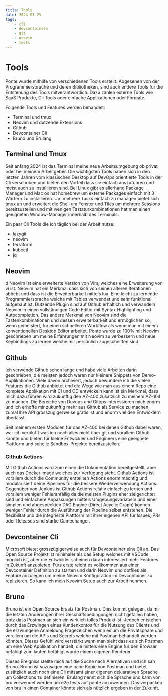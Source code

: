 ```yaml
---
title: Tools
date: 2024-01-25
tags:
    - cli 
    - devcontainers
    - git 
    - neovim 
    - tests
---
```


# Tools

Ponte wurde mithilfe von verschiedenen Tools erstellt. Abgesehen von der Programmiersprache und deren Bibliotheken, sind auch andere Tools für die Entstehung des Tools mitverantwortlich. Dazu zählen externe Tools wie SaaS Produkte, Cli Tools oder einfache Applikationen oder Formate.

Folgende Tools und Features werden behandelt:

- Terminal und tmux
- Neovim und dutzende Extensions
- Github
- Devcontainer Cli
- Bruno und Brulang

## Terminal und Tmux

Seit anfang 2024 ist das Terminal meine neue Arbeitsumgebung ob privat oder bei meinem Arbeitgeber. Die wichtigsten Tools haben sich in den letzten Jahren vom klassischen Desktop auf DevOps orientierte Tools in der Cli verschoben und bieten den Vorteil dass sie einfach auszuführen und meist auch zu installieren sind. Bei Linux gibt es allerhand Package Manager und Mac os hat homebrew um externe Packages einfach mit 3 Wörtern zu installieren. Um mehrere Tasks einfach zu managen bietet sich tmux an und erweitert die Shell um Fenster und Tiles um mehrere Sessions bereitzustellen und mit wenigen Tastaturkombinationen hat man einen geeigneten Window-Manager innerhalb des Terminals.

Ein paar Cli Tools die ich täglich bei der Arbeit nutze:

- lazygit
- neovim
- terraform
- kubectl
- jq

## Neovim
d
Neovim ist eine erweiterte Version von Vim, welches eine Erweiterung von vi ist. Neovim hat ein Merkmal dass sich von seinen älteren Iterationen abhebt und dass ist die Erweiterbarkeit mittels lua. Eine leicht zu lernende Programmiersprache welche mit Tables verwendet und sehr funktional aufgebaut ist. Dutzende Plugin sind auf Github erhältich und verwandeln Neovim in einen vollständigen Code Editor mit Syntax Highlighting und Autocompletion. Das andere Merkmal von Neovim sind die Tastenkombinationen und dessen erweiterbarkeit und ermöglichen so, wenn gemeistert, für einen schnelleren Workflow als wenn man mit einem konventionellen Desktop Editor arbeitet. Ponte wurde zu 100% mit Neovim geschrieben um meine Erfahrungen mit Neovim zu verbessern und neue Keybindings zu lernen welche mir persönlich zugeschnitten sind.

## Github

Ich verwende Github schon lange und habe viele Arbeiten darin geschrieben, die meisten jedoch waren nur kleinere Snippets von Demo-Applikationen. Viele davon archiviert, jedoch bewundere ich die vielen Features die Github anbietet und die Wege wie man aus einem Repo eine komplete Applikation mit CI und CD entwickeln kann ist ein Merkmal, dass mich dazu führen wird zukünftig den AZ-400 zusätzlich zu meinem AZ-104 zu machen. Die Bereiche von Devops und Gitops interessieren mich enorm und ich erhoffe mir zukünftig mehr aus Github als Service zu machen, zumal ihre API grosszügigerweise gratis ist und enorm viel den Entwicklern überlässt. 

Seit meinem ersten Modulen für das AZ-400 bei denen Github dabei waren, war ich verblüfft was ich noch alles nicht über git und vorallem Github kannte und bieten für kleine Entwickler und Engineers eine geeignete Plattform und schelle Sandbox-Projekte bereitzustellen.

### Github Actions

Mit Github Actions wird zum einen die Dokumentation bereitgestellt, aber auch das Docker image welches zur Verfügung steht. Github Actions ist vorallem durch die Community erstellten Actions enorm mächtig und modularisiert deine Pipelines für die bessere Wiederverwendung Actions. Gegenüber von Jenkins ist Github Actions relativ einfach zu lernen und vorallem weniger Fehleranfällig da die meisten Plugins eher zielgerichtet sind und einfachere Anpassungen mittels Umgebungsvariabeln und einer simplen und abgespeckten DAG Engine (Direct Acyclic Graph) können weniger Fehler durch die Ausführung der Pipeline selbst entstehen. Die flexibilität und die integrierte Plattform mit ihrer eigenen API für Issues, PRs oder Releases sind starke Gamechanger.

## Devcontainer Cli

Microsoft bietet grosszügigerweise auch für Devcontainer eine Cli an. Das Open Source Projekt ist minimaler als das Setup welches mit VSCode möglich ist, aber die Entwickler scheinen daran interessiert mehr Features in Zukunft anzubieten. Fürs erste reicht es vollkommen aus einer Devcontainer Definition zu starten und darin Neovim und dotfiles als Feature anzulegen um meine Neovim Konfiguration im Devcontainer zu replizieren. So kann ich mein Neovim Setup auch zur Arbeit nehmen.

## Bruno

Bruno ist ein Open Source Ersatz für Postman. Dies kommt gelegen, da mir die letzten Änderungen ihrer Geschäftsbedingungen nicht gefallen haben, trotz dass Postman an sich ein wirklich tolles Produkt ist. Jedoch entstehen durch das Erzwingen eines Kundenkontos für die Nutzung des Clients und die erzwungene Anmeldung Fragezeichen wenn es um die Privatsphäre und vorallem um die APIs und Secrets welche mit Postman behandelt werden könnten. Dieses Gefühl wird verstärkt wenn man sieht dass es sich Postman um eine Web Applikation handelt, die mittels eine Engine für den Browser befähigt zum laufen befähigt wurde einem eigenen Renderer. 

Dieses Ereigniss stellte mich auf die Suche nach Alernativen und ich sah Bruno. Bruno ist sozusagen eine nahe Kopie von Postman und bietet zusätzlich auch noch eine Cli mitsamt einer eigenen deklarativen Sprache um Collections zu definieren. Brulang nennt sich die Sprache und kann von bru verwendet werden um e2e tests auf ponte anzuwenden. Das verpacken von bru in einen Container könnte sich als nützlich ergeben in der Zukunft.

